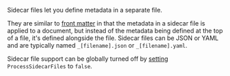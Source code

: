 Sidecar files let you define metadata in a separate file.

They are similar to [front matter](xref:web-front-matter) in that the metadata in a sidecar file is applied to a document, but instead of the metadata being defined at the top of a file, it's defined alongside the file. Sidecar files can be JSON or YAML and are typically named `_[filename].json` or `_[filename].yaml`.

Sidecar file support can be globally turned off by [setting](xref:web-settings) `ProcessSidecarFiles` to `false`.
